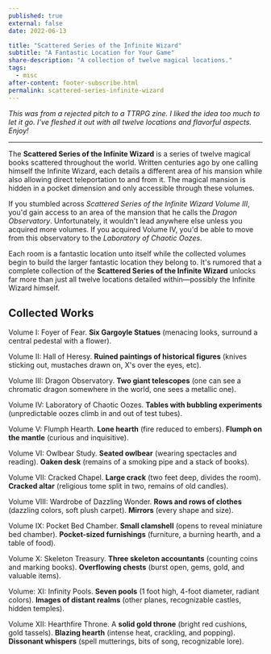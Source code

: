 ```yaml
---
published: true
external: false
date: 2022-06-13

title: "Scattered Series of the Infinite Wizard"
subtitle: "A Fantastic Location for Your Game"
share-description: "A collection of twelve magical locations."
tags:
  - misc
after-content: footer-subscribe.html
permalink: scattered-series-infinite-wizard
---
```


*This was from a rejected pitch to a TTRPG zine. I liked the idea too much to let it go. I've fleshed it out with all twelve locations and flavorful aspects. Enjoy!*

---

The **Scattered Series of the Infinite Wizard** is a series of twelve magical books scattered throughout the world. Written centuries ago by one calling himself the Infinite Wizard, each details a different area of his mansion while also allowing direct teleportation to and from it. The magical mansion is hidden in a pocket dimension and only accessible through these volumes.

If you stumbled across *Scattered Series of the Infinite Wizard Volume III*, you'd gain access to an area of the mansion that he calls the *Dragon Observatory*. Unfortunately, it wouldn't lead anywhere else unless you acquired more volumes. If you acquired Volume IV, you'd be able to move from this observatory to the *Laboratory of Chaotic Oozes*.

Each room is a fantastic location unto itself while the collected volumes begin to build the larger fantastic location they belong to. It's rumored that a complete collection of the **Scattered Series of the Infinite Wizard** unlocks far more than just all twelve locations detailed within—possibly the Infinite Wizard himself.

## Collected Works

Volume I: Foyer of Fear. **Six Gargoyle Statues** (menacing looks, surround a central pedestal with a flower).

Volume II: Hall of Heresy. **Ruined paintings of historical figures** (knives sticking out, mustaches drawn on, X's over the eyes, etc).

Volume III: Dragon Observatory. **Two giant telescopes** (one can see a chromatic dragon somewhere in the world, one sees a metallic one).

Volume IV: Laboratory of Chaotic Oozes. **Tables with bubbling experiments** (unpredictable oozes climb in and out of test tubes).

Volume V: Flumph Hearth. **Lone hearth** (fire reduced to embers). **Flumph on the mantle** (curious and inquisitive).

Volume VI: Owlbear Study. **Seated owlbear** (wearing spectacles and reading). **Oaken desk** (remains of a smoking pipe and a stack of books).

Volume VII: Cracked Chapel. **Large crack** (two feet deep, divides the room). **Cracked altar** (religious tome split in two, remains of old candles).

Volume VIII: Wardrobe of Dazzling Wonder. **Rows and rows of clothes** (dazzling colors, soft plush carpet). **Mirrors** (every shape and size).

Volume IX: Pocket Bed Chamber. **Small clamshell** (opens to reveal miniature bed chamber). **Pocket-sized furnishings** (furniture, a burning hearth, and a table of food).

Volume X: Skeleton Treasury. **Three skeleton accountants** (counting coins and marking books). **Overflowing chests** (burst open, gems, gold, and valuable items).

Volume: XI: Infinity Pools. **Seven pools** (1 foot high, 4-foot diameter, radiant colors). **Images of distant realms** (other planes, recognizable castles, hidden temples).

Volume XII: Hearthfire Throne. A **solid gold throne** (bright red cushions, gold tassels). **Blazing hearth** (intense heat, crackling, and popping). **Dissonant whispers** (spell mutterings, bits of song, recognizable lore).